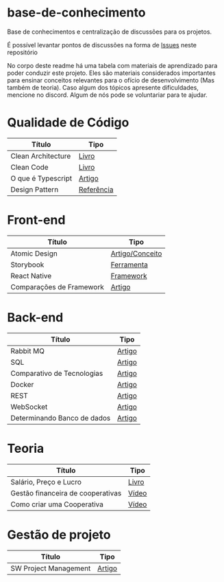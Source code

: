 # base-de-conhecimento
Base de conhecimentos e centralização de discussões para os projetos.

É possível levantar pontos de discussões na forma de [Issues](https://github.com/Estaca-Inova/base-de-conhecimento/issues) neste repositório

No corpo deste readme há uma tabela com materiais de aprendizado para poder conduzir este projeto. Eles são materiais considerados importantes para ensinar conceitos relevantes para o ofício de desenvolvimento (Mas também de teoria). Caso algum dos tópicos apresente dificuldades, mencione no discord. Algum de nós pode se voluntariar para te ajudar.

# Qualidade de Código

| Título              | Tipo          |
| ------------------- | ------------- |
| Clean Architecture  | [Livro](https://github.com/sdcuike/Clean-Code-Collection-Books/raw/master/Clean%20Architecture%20A%20Craftsman's%20Guide%20to%20Software%20Structure%20and%20Design.pdf)         |
| Clean Code          | [Livro](https://github.com/cleberspirlandeli/Clean-Code-Codigo-Limpo/raw/master/Clean_Code.pdf)         |
| O que é Typescript  | [Artigo](https://kenzie.com.br/blog/typescript/)         |
| Design Pattern  | [Referência](https://refactoring.guru/design-patterns)         |


# Front-end

| Título  | Tipo |
| ------------- | ------------- |
| Atomic Design  | [Artigo/Conceito](https://evertonstrack.com.br/atomic-design/)  |
| Storybook  | [Ferramenta](https://www.youtube.com/watch?v=gdlTFPebzAU)  |
| React Native  | [Framework](https://www.youtube.com/watch?v=gdlTFPebzAU)  |
| Comparações de Framework  | [Artigo](https://www.codeinwp.com/blog/angular-vs-vue-vs-react/#:~:text=Vue%20provides%20higher%20customizability%20and,two%20is%20an%20easy%20option.)  |


# Back-end

| Título  | Tipo |
| ------------- | ------------- |
| Rabbit MQ  | [Artigo](https://www.section.io/engineering-education/dockerize-a-rabbitmq-instance/)  |
| SQL  | [Artigo](https://blog.betrybe.com/sql/)  |
| Comparativo de Tecnologias  | [Artigo](https://medium.com/quick-code/node-js-vs-java-vs-python-how-to-choose-the-best-backend-tech-stack-82833df0bb4e)  |
| Docker  | [Artigo](https://medium.com/data-hackers/docker-do-zero-a-marinheiro-adf4d9087f76)  |
| REST  | [Artigo](https://blog.betrybe.com/desenvolvimento-web/api-rest-tudo-sobre/)  |
| WebSocket  | [Artigo](https://www.devmedia.com.br/via-de-mao-dupla-com-websockets/28281)  |
| Determinando Banco de dados | [Artigo](https://medium.com/wix-engineering/how-to-choose-the-right-database-for-your-service-97b1670c5632) |


# Teoria

| Título  | Tipo |
| ------------- | ------------- |
| Salário, Preço e Lucro  | [Livro](https://edisciplinas.usp.br/pluginfile.php/999878/mod_resource/content/1/MARX%2C%20Karl.%20Sal%C3%A1rio%2C%20pre%C3%A7o%20e%20lucro.pdf)  |
| Gestão financeira de cooperativas  | [Vídeo](https://www.youtube.com/watch?v=KgyR5eGoI_Y)  |
| Como criar uma Cooperativa | [Vídeo](https://www.youtube.com/watch?v=C2i0JF9V2nk) |


# Gestão de projeto

| Título  | Tipo |
| ------------- | ------------- |
| SW Project Management  | [Artigo](https://www.bmc.com/blogs/software-project-management/)  |


